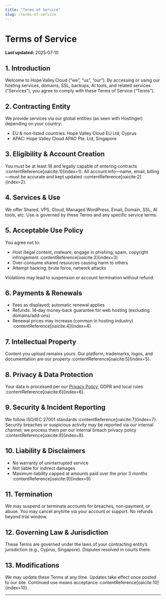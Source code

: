 ```yaml
---
title: "Terms of Service"
slug: /terms-of-service
---
```


# Terms of Service

**Last updated:** 2025‑07‑10

## 1. Introduction  
Welcome to Hope Valley Cloud (“we”, “us”, “our”). By accessing or using our hosting services, domains, SSL, backups, AI tools, and related services (“Services”), you agree to comply with these Terms of Service (“Terms”).

## 2. Contracting Entity  
We provide services via our global entities (as seen with Hostinger) depending on your country:
- EU & non-listed countries: Hope Valley Cloud EU Ltd, Cyprus  
- APAC: Hope Valley Cloud APAC Pte. Ltd, Singapore

## 3. Eligibility & Account Creation  
You must be at least 18 and legally capable of entering contracts :contentReference[oaicite:1]{index=1}. All account info—name, email, billing—must be accurate and kept updated :contentReference[oaicite:2]{index=2}.

## 4. Services & Use  
We offer Shared, VPS, Cloud, Managed WordPress, Email, Domain, SSL, AI tools, etc. Use is governed by these Terms and any specific service terms.

## 5. Acceptable Use Policy  
You agree not to:
- Host illegal content, malware, engage in phishing, spam, copyright infringement :contentReference[oaicite:3]{index=3}  
- Over-consume shared resources causing harm to others  
- Attempt hacking, brute force, network attacks

Violations may lead to suspension or account termination without refund.

## 6. Payments & Renewals  
- Fees as displayed; automatic renewal applies  
- Refunds: 14‑day money-back guarantee for web hosting (excluding domains/add-ons)  
- Renewal prices may increase (common in hosting industry) :contentReference[oaicite:4]{index=4}

## 7. Intellectual Property  
Content you upload remains yours. Our platform, trademarks, logos, and documentation are our property :contentReference[oaicite:5]{index=5}.

## 8. Privacy & Data Protection  
Your data is processed per our [Privacy Policy](privacy-policy.md), GDPR and local rules :contentReference[oaicite:6]{index=6}.

## 9. Security & Incident Reporting  
We follow ISO/IEC 27001 standards :contentReference[oaicite:7]{index=7}. Security breaches or suspicious activity may be reported via our internal channel; we process them per our internal breach privacy policy :contentReference[oaicite:8]{index=8}.

## 10. Liability & Disclaimers  
- No warranty of uninterrupted service  
- Not liable for indirect damages  
- Maximum liability capped at amounts paid over the prior 3 months :contentReference[oaicite:9]{index=9}

## 11. Termination  
We may suspend or terminate accounts for breaches, non-payment, or abuse. You may cancel anytime via your account or support. No refunds beyond trial window.

## 12. Governing Law & Jurisdiction  
These Terms are governed under the laws of your contracting entity’s jurisdiction (e.g., Cyprus, Singapore). Disputes resolved in courts there.

## 13. Modifications  
We may update these Terms at any time. Updates take effect once posted to our site. Continued use means acceptance :contentReference[oaicite:10]{index=10}.

---

